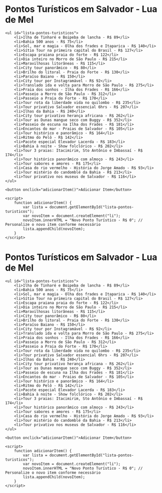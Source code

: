 <!DOCTYPE html>
<html>
<head>
    <title>Pontos Turísticos Salvador - Lua de Mel</title>
</head>
<body>
    <h1>Pontos Turísticos em Salvador - Lua de Mel</h1>

    <ul id="lista-pontos-turisticos">
        <li>Ilha de Tinharé e Boipeba de lancha - R$ 89</li>
        <li>Bahia 500 anos - R$ 75</li>
        <li>Sol, mar e magia - Olha dos frades e Itaparica - R$ 140</li>
        <li>Sítio Tour na primeira capital do Brasil - R$ 127</li>
        <li>Escapa praiana praia do forte - R$ 122</li>
        <li>Dia inteiro no Morro de São Paulo - R$ 215</li>
        <li>Maravilhosas litorâneas - R$ 115</li>
        <li>City tour panorâmico - R$ 80</li>
        <li>Brilho do litoral - Praia do Forte - R$ 130</li>
        <li>Paraíso Baiano - R$ 150</li>
        <li>City tour por Instagramável - R$ 92</li>
        <li>Translado ida e volta para Morro de São Paulo - R$ 275</li>
        <li>Praia dos sonhos - Ilha dos Frades - R$ 166</li>
        <li>Passeio a Morro de São Paulo - R$ 312</li>
        <li>Passeio a Praia do Forte - R$ 170</li>
        <li>Tour rota da liberdade vida no quilombo - R$ 235</li>
        <li>Tour privativo Salvador essencial 6hrs - R$ 207</li>
        <li>Ilhas da Bahia - R$ 240</li>
        <li>City tour privativo herança africana - R$ 262</li>
        <li>Tour as Dunas mangue seco com Buggy - R$ 352</li>
        <li>Passeio de escuna na Ilha dos Frades - R$ 181</li>
        <li>Encantos do mar - Praias de Salvador - R$ 105</li>
        <li>Tour histórico e panorâmico - R$ 164</li>
        <li>Ritmo do Pelô - R$ 142</li>
        <li>Pacote especial Elevador Lacerda - R$ 183</li>
        <li>Bahia à noite - Show folclórico - R$ 202</li>
        <li>Tour 3 praias: Itacimirim, Sto Antônio e Imbassaí - R$ 174</li>
        <li>Tour histórico panorâmico com almoço - R$ 243</li>
        <li>Tour sabores e amores - R$ 175</li>
        <li>Casa do rio vermelho - História do Jorge Amado - R$ 93</li>
        <li>Tour mistério do candomblé da Bahia - R$ 213</li>
        <li>Tour privativo nos museus de Salvador - R$ 116</li>
    </ul>

    <button onclick="adicionarItem()">Adicionar Item</button>

    <script>
        function adicionarItem() {
            var lista = document.getElementById("lista-pontos-turisticos");
            var novoItem = document.createElement("li");
            novoItem.innerHTML = "Novo Ponto Turístico - R$ 0"; // Personalize o novo item conforme necessário
            lista.appendChild(novoItem);
        }
    </script>
</body>
</html><!DOCTYPE html>
<html>
<head>
    <title>Pontos Turísticos Salvador - Lua de Mel</title>
</head>
<body>
    <h1>Pontos Turísticos em Salvador - Lua de Mel</h1>

    <ul id="lista-pontos-turisticos">
        <li>Ilha de Tinharé e Boipeba de lancha - R$ 89</li>
        <li>Bahia 500 anos - R$ 75</li>
        <li>Sol, mar e magia - Olha dos frades e Itaparica - R$ 140</li>
        <li>Sítio Tour na primeira capital do Brasil - R$ 127</li>
        <li>Escapa praiana praia do forte - R$ 122</li>
        <li>Dia inteiro no Morro de São Paulo - R$ 215</li>
        <li>Maravilhosas litorâneas - R$ 115</li>
        <li>City tour panorâmico - R$ 80</li>
        <li>Brilho do litoral - Praia do Forte - R$ 130</li>
        <li>Paraíso Baiano - R$ 150</li>
        <li>City tour por Instagramável - R$ 92</li>
        <li>Translado ida e volta para Morro de São Paulo - R$ 275</li>
        <li>Praia dos sonhos - Ilha dos Frades - R$ 166</li>
        <li>Passeio a Morro de São Paulo - R$ 312</li>
        <li>Passeio a Praia do Forte - R$ 170</li>
        <li>Tour rota da liberdade vida no quilombo - R$ 235</li>
        <li>Tour privativo Salvador essencial 6hrs - R$ 207</li>
        <li>Ilhas da Bahia - R$ 240</li>
        <li>City tour privativo herança africana - R$ 262</li>
        <li>Tour as Dunas mangue seco com Buggy - R$ 352</li>
        <li>Passeio de escuna na Ilha dos Frades - R$ 181</li>
        <li>Encantos do mar - Praias de Salvador - R$ 105</li>
        <li>Tour histórico e panorâmico - R$ 164</li>
        <li>Ritmo do Pelô - R$ 142</li>
        <li>Pacote especial Elevador Lacerda - R$ 183</li>
        <li>Bahia à noite - Show folclórico - R$ 202</li>
        <li>Tour 3 praias: Itacimirim, Sto Antônio e Imbassaí - R$ 174</li>
        <li>Tour histórico panorâmico com almoço - R$ 243</li>
        <li>Tour sabores e amores - R$ 175</li>
        <li>Casa do rio vermelho - História do Jorge Amado - R$ 93</li>
        <li>Tour mistério do candomblé da Bahia - R$ 213</li>
        <li>Tour privativo nos museus de Salvador - R$ 116</li>
    </ul>

    <button onclick="adicionarItem()">Adicionar Item</button>

    <script>
        function adicionarItem() {
            var lista = document.getElementById("lista-pontos-turisticos");
            var novoItem = document.createElement("li");
            novoItem.innerHTML = "Novo Ponto Turístico - R$ 0"; // Personalize o novo item conforme necessário
            lista.appendChild(novoItem);
        }
    </script>
</body>
</html>
